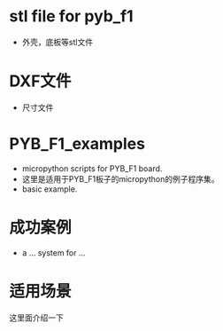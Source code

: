 # stl file for pyb_f1
- 外壳，底板等stl文件

# DXF文件

- 尺寸文件

# PYB_F1_examples

- micropython scripts for PYB_F1 board.
- 这里是适用于PYB_F1板子的micropython的例子程序集。
- basic example.

# 成功案例

- a ... system for ...

# 适用场景

这里面介绍一下


